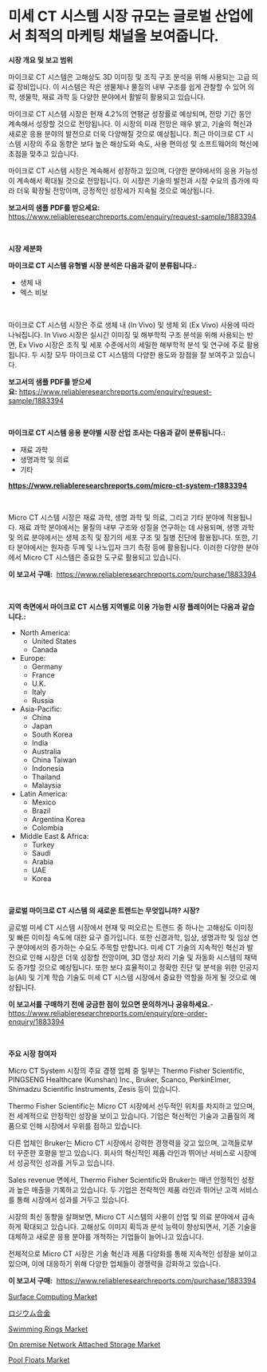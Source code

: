 <p><h1>미세 CT 시스템 시장 규모는 글로벌 산업에서 최적의 마케팅 채널을 보여줍니다.</h1></p><p><strong>시장 개요 및 보고 범위</strong></p>
<p><p>마이크로 CT 시스템은 고해상도 3D 이미징 및 조직 구조 분석을 위해 사용되는 고급 의료 장비입니다. 이 시스템은 작은 생물체나 물질의 내부 구조를 쉽게 관찰할 수 있어 의학, 생물학, 재료 과학 등 다양한 분야에서 활발히 활용되고 있습니다.</p><p>마이크로 CT 시스템 시장은 현재 4.2%의 연평균 성장률로 예상되며, 전망 기간 동안 계속해서 성장할 것으로 전망됩니다. 이 시장의 미래 전망은 매우 밝고, 기술의 혁신과 새로운 응용 분야의 발전으로 더욱 다양해질 것으로 예상됩니다. 최근 마이크로 CT 시스템 시장의 주요 동향은 보다 높은 해상도와 속도, 사용 편의성 및 소프트웨어의 혁신에 초점을 맞추고 있습니다.</p><p>마이크로 CT 시스템 시장은 계속해서 성장하고 있으며, 다양한 분야에서의 응용 가능성이 계속해서 확대될 것으로 전망됩니다. 이 시장은 기술의 발전과 시장 수요의 증가에 따라 더욱 확장될 전망이며, 긍정적인 성장세가 지속될 것으로 예상됩니다.</p></p>
<p><strong>보고서의 샘플 PDF를 받으세요:</strong> <a href="https://www.reliableresearchreports.com/enquiry/request-sample/1883394">https://www.reliableresearchreports.com/enquiry/request-sample/1883394</a></p>
<p>&nbsp;</p>
<p><strong>시장 세분화</strong></p>
<p><strong>마이크로 CT 시스템 유형별 시장 분석은 다음과 같이 분류됩니다.:</strong></p>
<p><ul><li>생체 내</li><li>엑스 비보</li></ul></p>
<p>&nbsp;</p>
<p><p>마이크로 CT 시스템 시장은 주로 생체 내 (In Vivo) 및 생체 외 (Ex Vivo) 사용에 따라 나눠집니다. In Vivo 시장은 실시간 이미징 및 해부학적 구조 분석을 위해 사용되는 반면, Ex Vivo 시장은 조직 및 세포 수준에서의 세밀한 해부학적 분석 및 연구에 주로 활용됩니다. 두 시장 모두 마이크로 CT 시스템의 다양한 용도와 장점을 잘 보여주고 있습니다.</p></p>
<p><strong>보고서의 샘플 PDF를 받으세요:</strong>&nbsp;<a href="https://www.reliableresearchreports.com/enquiry/request-sample/1883394">https://www.reliableresearchreports.com/enquiry/request-sample/1883394</a></p>
<p>&nbsp;</p>
<p><strong> 마이크로 CT 시스템 응용 분야별 시장 산업 조사는 다음과 같이 분류됩니다.:</strong></p>
<p><ul><li>재료 과학</li><li>생명과학 및 의료</li><li>기타</li></ul></p>
<p><strong><a href="https://www.reliableresearchreports.com/micro-ct-system-r1883394">https://www.reliableresearchreports.com/micro-ct-system-r1883394</a></strong></p>
<p>&nbsp;</p>
<p><p>Micro CT 시스템 시장은 재료 과학, 생명 과학 및 의료, 그리고 기타 분야에 적용됩니다. 재료 과학 분야에서는 물질의 내부 구조와 성질을 연구하는 데 사용되며, 생명 과학 및 의료 분야에서는 생체 조직 및 장기의 세포 구조 및 질병 진단에 활용됩니다. 또한, 기타 분야에서는 원자층 두께 및 나노입자 크기 측정 등에 활용됩니다. 이러한 다양한 분야에서 Micro CT 시스템은 중요한 도구로 활용되고 있습니다.</p></p>
<p><strong>이 보고서 구매:</strong>&nbsp; <a href="https://www.reliableresearchreports.com/purchase/1883394">https://www.reliableresearchreports.com/purchase/1883394</a></p>
<p>&nbsp;</p>
<p><strong>지역 측면에서 마이크로 CT 시스템 지역별로 이용 가능한 시장 플레이어는 다음과 같습니다.:</strong></p>
<p><ul>
    <li>
        North America:
        <ul>
            <li>United States</li>
            <li>Canada</li>
        </ul>
    </li>
    <li>
        Europe:
        <ul>
            <li>Germany</li>
            <li>France</li>
            <li>U.K.</li>
            <li>Italy</li>
            <li>Russia</li>
        </ul>
    </li>
    <li>
        Asia-Pacific:
        <ul>
            <li>China</li>
            <li>Japan</li>
            <li>South Korea</li>
            <li>India</li>
            <li>Australia</li>
            <li>China Taiwan</li>
            <li>Indonesia</li>
            <li>Thailand</li>
            <li>Malaysia</li>
        </ul>
    </li>
    <li>
        Latin America:
        <ul>
            <li>Mexico</li>
            <li>Brazil</li>
            <li>Argentina Korea</li>
            <li>Colombia</li>
        </ul>
    </li>
    <li>
        Middle East & Africa:
        <ul>
            <li>Turkey</li>
            <li>Saudi</li>
            <li>Arabia</li>
            <li>UAE</li>
            <li>Korea</li>
        </ul>
    </li>
    </ul></p>
<p>&nbsp;</p>
<p><strong>글로벌 마이크로 CT 시스템 의 새로운 트렌드는 무엇입니까? 시장?</strong></p>
<p><p>글로벌 미세 CT 시스템 시장에서 현재 및 떠오르는 트렌드 중 하나는 고해상도 이미징 및 빠른 이미징 속도에 대한 요구 증가입니다. 또한 신경과학, 임상, 생명과학 및 임상 연구 분야에서의 증가하는 수요도 주목할 만합니다. 미세 CT 기술의 지속적인 혁신과 발전으로 인해 시장은 더욱 성장할 전망이며, 3D 영상 처리 기술 및 자동화 시스템의 채택도 증가할 것으로 예상됩니다. 또한 보다 효율적이고 정확한 진단 및 분석을 위한 인공지능(AI) 및 기계 학습 기술도 미세 CT 시스템 시장에서 중요한 역할을 하게 될 것으로 예상됩니다.</p></p>
<p><strong>이 보고서를 구매하기 전에 궁금한 점이 있으면 문의하거나 공유하세요.</strong>- <a href="https://www.reliableresearchreports.com/enquiry/pre-order-enquiry/1883394">https://www.reliableresearchreports.com/enquiry/pre-order-enquiry/1883394</a></p>
<p>&nbsp;</p>
<p><strong>주요 시장 참여자</strong></p>
<p><p>Micro CT System 시장의 주요 경쟁 업체 중 일부는 Thermo Fisher Scientific, PINGSENG Healthcare (Kunshan) Inc., Bruker, Scanco, PerkinElmer, Shimadzu Scientific Instruments, Zesis 등이 있습니다. </p><p>Thermo Fisher Scientific는 Micro CT 시장에서 선두적인 위치를 차지하고 있으며, 전 세계적으로 안정적인 성장을 보이고 있습니다. 기업은 혁신적인 기술과 고품질의 제품으로 인해 시장에서 우위를 점하고 있습니다.</p><p>다른 업체인 Bruker는 Micro CT 시장에서 강력한 경쟁력을 갖고 있으며, 고객들로부터 꾸준한 호평을 받고 있습니다. 회사의 혁신적인 제품 라인과 뛰어난 서비스로 시장에서 성공적인 성과를 거두고 있습니다.</p><p>Sales revenue 면에서, Thermo Fisher Scientific와 Bruker는 매년 안정적인 성장과 높은 매출을 기록하고 있습니다. 두 기업은 전략적인 제품 라인과 뛰어난 고객 서비스를 통해 시장에서 성과를 거두고 있습니다.</p><p>시장의 최신 동향을 살펴보면, Micro CT 시스템의 사용이 산업 및 의료 분야에서 급속하게 확대되고 있습니다. 고해상도 이미지 획득과 분석 능력이 향상되면서, 기존 기술을 대체하고 새로운 응용 분야를 개척하는 기업들이 늘어나고 있습니다.</p><p>전체적으로 Micro CT 시장은 기술 혁신과 제품 다양화를 통해 지속적인 성장을 보이고 있으며, 이에 대응하기 위해 다양한 업체들이 경쟁력을 강화하고 있습니다.</p></p>
<p><strong>이 보고서 구매:</strong>&nbsp;&nbsp;<a href="https://www.reliableresearchreports.com/purchase/1883394">https://www.reliableresearchreports.com/purchase/1883394</a></p>
<p><p><a href="https://www.linkedin.com/pulse/surface-computing-market-trends-forecast-competitive-analysis-vjcjf?trackingId=UE1jdYrFniofS4sf0DpGrA%3D%3D">Surface Computing Market</a></p><p><a href="https://github.com/RandallRunte2023/Market-Research-Report-List-1/blob/main/886095575894.md">ロジウム合金</a></p><p><a href="https://issuu.com/reportprime-2/docs/swimming-rings-market-size-2030.pptx">Swimming Rings Market</a></p><p><a href="https://github.com/markusgodoy/Market-Research-Report-List-3/blob/main/on-premise-network-attached-storage-market.md">On premise Network Attached Storage Market</a></p><p><a href="https://issuu.com/reportprime-2/docs/pool-floats-market-size-2030.pptx">Pool Floats Market</a></p></p>
